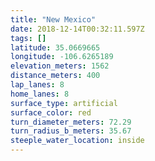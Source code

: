 ```yaml
---
title: "New Mexico"
date: 2018-12-14T00:32:11.597Z
tags: []
latitude: 35.0669665
longitude: -106.6265189
elevation_meters: 1562
distance_meters: 400
lap_lanes: 8
home_lanes: 8
surface_type: artificial
surface_color: red
turn_diameter_meters: 72.29
turn_radius_b_meters: 35.67
steeple_water_location: inside
---
```


